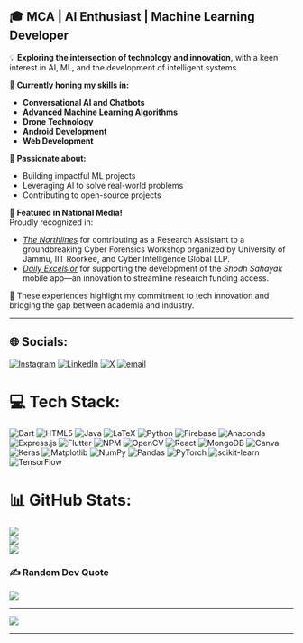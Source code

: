 ## 🎓 MCA | AI Enthusiast | Machine Learning Developer

💡 **Exploring the intersection of technology and innovation,** with a keen interest in AI, ML, and the development of intelligent systems.

🌱 **Currently honing my skills in:** 
- **Conversational AI and Chatbots** 
- **Advanced Machine Learning Algorithms**
- **Drone Technology**
- **Android Development**
- **Web Development**

🚀 **Passionate about:** 
- Building impactful ML projects 
- Leveraging AI to solve real-world problems 
- Contributing to open-source projects


🎉 **Featured in National Media!**  
Proudly recognized in:
- [*The Northlines*](https://www.pressreader.com/india/the-northlines/20250505/281582361508527) for contributing as a Research Assistant to a groundbreaking Cyber Forensics Workshop organized by University of Jammu, IIT Roorkee, and Cyber Intelligence Global LLP.
- [*Daily Excelsior*](https://www.dailyexcelsior.com/ju-launches-shodh-sahayak-app-to-boost-research-funding-access/) for supporting the development of the *Shodh Sahayak* mobile app—an innovation to streamline research funding access.

🚀 These experiences highlight my commitment to tech innovation and bridging the gap between academia and industry.


---



## 🌐 Socials:
[![Instagram](https://img.shields.io/badge/Instagram-%23E4405F.svg?logo=Instagram&logoColor=white)](https://instagram.com/mohsxn_hassan) [![LinkedIn](https://img.shields.io/badge/LinkedIn-%230077B5.svg?logo=linkedin&logoColor=white)](https://linkedin.com/in/imohsinhassan) [![X](https://img.shields.io/badge/X-black.svg?logo=X&logoColor=white)](https://x.com/mohsxn_hassan) [![email](https://img.shields.io/badge/Email-D14836?logo=gmail&logoColor=white)](mailto:MOHSINHASSAN@OUTLOOK.IN) 

# 💻 Tech Stack:
![Dart](https://img.shields.io/badge/dart-%230175C2.svg?style=for-the-badge&logo=dart&logoColor=white) ![HTML5](https://img.shields.io/badge/html5-%23E34F26.svg?style=for-the-badge&logo=html5&logoColor=white) ![Java](https://img.shields.io/badge/java-%23ED8B00.svg?style=for-the-badge&logo=openjdk&logoColor=white) ![LaTeX](https://img.shields.io/badge/latex-%23008080.svg?style=for-the-badge&logo=latex&logoColor=white) ![Python](https://img.shields.io/badge/python-3670A0?style=for-the-badge&logo=python&logoColor=ffdd54) ![Firebase](https://img.shields.io/badge/firebase-%23039BE5.svg?style=for-the-badge&logo=firebase) ![Anaconda](https://img.shields.io/badge/Anaconda-%2344A833.svg?style=for-the-badge&logo=anaconda&logoColor=white) ![Express.js](https://img.shields.io/badge/express.js-%23404d59.svg?style=for-the-badge&logo=express&logoColor=%2361DAFB) ![Flutter](https://img.shields.io/badge/Flutter-%2302569B.svg?style=for-the-badge&logo=Flutter&logoColor=white) ![NPM](https://img.shields.io/badge/NPM-%23CB3837.svg?style=for-the-badge&logo=npm&logoColor=white) ![OpenCV](https://img.shields.io/badge/opencv-%23white.svg?style=for-the-badge&logo=opencv&logoColor=white) ![React](https://img.shields.io/badge/react-%2320232a.svg?style=for-the-badge&logo=react&logoColor=%2361DAFB) ![MongoDB](https://img.shields.io/badge/MongoDB-%234ea94b.svg?style=for-the-badge&logo=mongodb&logoColor=white) ![Canva](https://img.shields.io/badge/Canva-%2300C4CC.svg?style=for-the-badge&logo=Canva&logoColor=white) ![Keras](https://img.shields.io/badge/Keras-%23D00000.svg?style=for-the-badge&logo=Keras&logoColor=white) ![Matplotlib](https://img.shields.io/badge/Matplotlib-%23ffffff.svg?style=for-the-badge&logo=Matplotlib&logoColor=black) ![NumPy](https://img.shields.io/badge/numpy-%23013243.svg?style=for-the-badge&logo=numpy&logoColor=white) ![Pandas](https://img.shields.io/badge/pandas-%23150458.svg?style=for-the-badge&logo=pandas&logoColor=white) ![PyTorch](https://img.shields.io/badge/PyTorch-%23EE4C2C.svg?style=for-the-badge&logo=PyTorch&logoColor=white) ![scikit-learn](https://img.shields.io/badge/scikit--learn-%23F7931E.svg?style=for-the-badge&logo=scikit-learn&logoColor=white) ![TensorFlow](https://img.shields.io/badge/TensorFlow-%23FF6F00.svg?style=for-the-badge&logo=TensorFlow&logoColor=white)
# 📊 GitHub Stats:
![](https://github-readme-stats.vercel.app/api?username=mohsinhassan617&theme=synthwave&hide_border=false&include_all_commits=true&count_private=true)<br/>
![](https://nirzak-streak-stats.vercel.app/?user=mohsinhassan617&theme=synthwave&hide_border=false)<br/>
![](https://github-readme-stats.vercel.app/api/top-langs/?username=mohsinhassan617&theme=synthwave&hide_border=false&include_all_commits=true&count_private=true&layout=compact)

### ✍️ Random Dev Quote
![](https://quotes-github-readme.vercel.app/api?type=horizontal&theme=merko)

---

[![](https://visitcount.itsvg.in/api?id=mohsinhassan&label=Profile%20Views&pretty=true)](https://visitcount.itsvg.in)

---
<!-- Proudly created with GPRM ( https://gprm.itsvg.in ) -->
